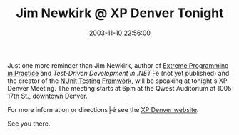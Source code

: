 ﻿---
layout: post
title: "Jim Newkirk @ XP Denver Tonight"
comments: false
date: 2003-11-10 22:56:00
updated: 2004-05-01 16:00:00
categories:
 - Community
subtext-id: 125ffa7d-b1af-4ded-8218-5bad2277b970
alias: /blog/Jim-Newkirk--XP-Denver-Tonight.aspx
---


Just one more reminder than Jim Newkirk, author of [Extreme Programming in Practice](http://www.amazon.com/exec/obidos/ASIN/0201709376/peterprovosto-20) and _Test-Driven Development in .NET_├é (not yet published) and the creator of the [NUnit Testing Framwork](http://www.nunit.org/), will be speaking at tonight's XP Denver Meeting. The meeting starts at 6pm at the Qwest Auditorium at 1005 17th St., downtown Denver.

For more information or directions├é see the [XP Denver website](http://www.xpdenver.org/).

See you there.
